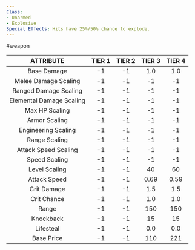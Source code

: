 ```yaml
---
Class:
- Unarmed
- Explosive
Special Effects: Hits have 25%/50% chance to explode.
---
```

#weapon

| **ATTRIBUTE**| **TIER 1**| **TIER 2**| **TIER 3**| **TIER 4** |
| :---: | :---: | :---: | :---: | :---:  |
| Base Damage | -1   | -1   | 1.0   | 1.0  |
| Melee Damage Scaling | -1   | -1   | -1   | -1  |
| Ranged Damage Scaling | -1   | -1   | -1   | -1  |
| Elemental Damage Scaling | -1   | -1   | -1   | -1  |
| Max HP Scaling | -1   | -1   | -1   | -1  |
| Armor Scaling | -1   | -1   | -1   | -1  |
| Engineering Scaling | -1   | -1   | -1   | -1  |
| Range Scaling | -1   | -1   | -1   | -1  |
| Attack Speed Scaling | -1   | -1   | -1   | -1  |
| Speed Scaling | -1   | -1   | -1   | -1  |
| Level Scaling | -1   | -1   | 40   | 60  |
| Attack Speed | -1   | -1   | 0.69   | 0.59  |
| Crit Damage | -1   | -1   | 1.5   | 1.5  |
| Crit Chance | -1   | -1   | 1.0   | 1.0  |
| Range | -1   | -1   | 150   | 150  |
| Knockback | -1   | -1   | 15   | 15  |
| Lifesteal | -1   | -1   | 0.0   | 0.0  |
| Base Price | -1   | -1   | 110   | 221  |
